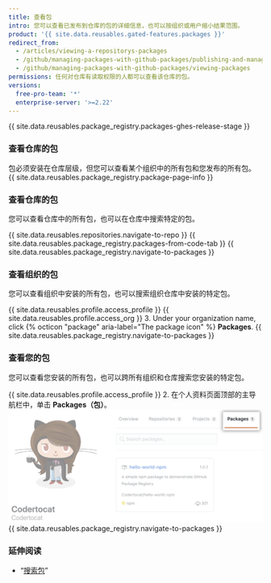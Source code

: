 ```yaml
---
title: 查看包
intro: 您可以查看已发布到仓库的包的详细信息，也可以按组织或用户缩小结果范围。
product: '{{ site.data.reusables.gated-features.packages }}'
redirect_from:
  - /articles/viewing-a-repositorys-packages
  - /github/managing-packages-with-github-packages/publishing-and-managing-packages/viewing-a-repositorys-packages
  - /github/managing-packages-with-github-packages/viewing-packages
permissions: 任何对仓库有读取权限的人都可以查看该仓库的包。
versions:
  free-pro-team: '*'
  enterprise-server: '>=2.22'
---
```


{{ site.data.reusables.package_registry.packages-ghes-release-stage }}

### 查看仓库的包

包必须安装在仓库层级，但您可以查看某个组织中的所有包和您发布的所有包。 {{ site.data.reusables.package_registry.package-page-info }}

### 查看仓库的包

您可以查看仓库中的所有包，也可以在仓库中搜索特定的包。

{{ site.data.reusables.repositories.navigate-to-repo }}
{{ site.data.reusables.package_registry.packages-from-code-tab }}
{{ site.data.reusables.package_registry.navigate-to-packages }}

### 查看组织的包

您可以查看组织中安装的所有包，也可以搜索组织仓库中安装的特定包。

{{ site.data.reusables.profile.access_profile }}
{{ site.data.reusables.profile.access_org }}
3. Under your organization name, click
{% octicon "package" aria-label="The package icon" %} **Packages**.
{{ site.data.reusables.package_registry.navigate-to-packages }}

### 查看您的包

您可以查看您安装的所有包，也可以跨所有组织和仓库搜索您安装的特定包。

{{ site.data.reusables.profile.access_profile }}
2. 在个人资料页面顶部的主导航栏中，单击 **Packages（包）**。 ![项目选项卡](/assets/images/help/package-registry/user-packages-tab.png)
{{ site.data.reusables.package_registry.navigate-to-packages }}

### 延伸阅读

- “[搜索包](/github/searching-for-information-on-github/searching-for-packages)”
